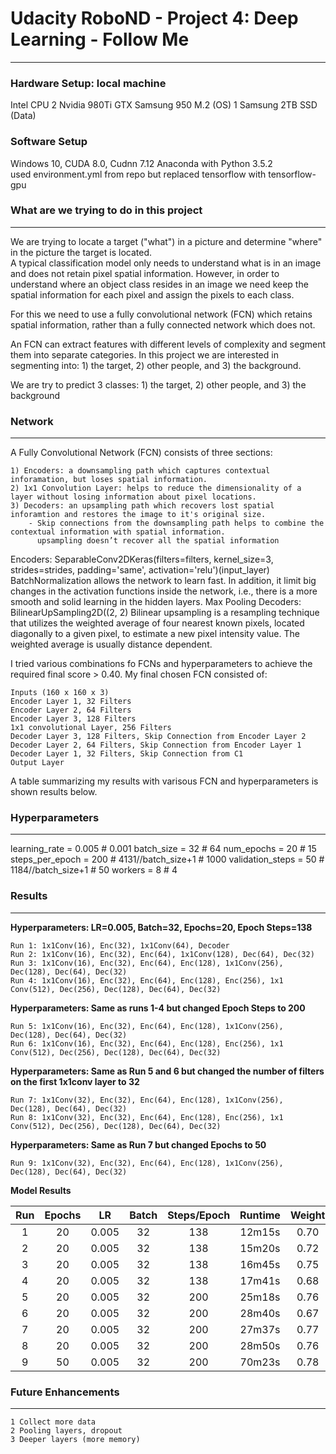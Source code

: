 # Udacity RoboND - Project 4: Deep Learning - Follow Me
---

### Hardware Setup: local machine
Intel CPU
2 Nvidia 980Ti GTX
Samsung 950 M.2 (OS)
1 Samsung 2TB SSD (Data)

### Software Setup
Windows 10, CUDA 8.0, Cudnn 7.12
Anaconda with Python 3.5.2   
used environment.yml from repo but replaced tensorflow with tensorflow-gpu

### What are we trying to do in this project
---
We are trying to locate a target ("what") in a picture and determine "where"  in the picture the target is located.  
A typical classification model only needs to understand what is in an image and does not retain pixel spatial information.  However, in order to understand where an object class resides in an image we need keep the spatial information for each pixel and assign the pixels to each class.

For this we need to use a fully convolutional network (FCN) which retains spatial information, rather than a fully connected network which does not.

An FCN can extract features with different levels of complexity and segment them into separate categories. In this project we are interested in segmenting into: 1) the target, 2) other people, and 3) the background.

We are try to predict 3 classes: 1) the target, 2) other people, and 3) the background

### Network
---
A Fully Convolutional Network (FCN) consists of three sections: 

    1) Encoders: a downsampling path which captures contextual inforamation, but loses spatial information.
    2) 1x1 Convolution Layer: helps to reduce the dimensionality of a layer without losing information about pixel locations.
    3) Decoders: an upsampling path which recovers lost spatial inforamtion and restores the image to it's original size.
        - Skip connections from the downsampling path helps to combine the contextual information with spatial information.
          upsampling doesn’t recover all the spatial information

Encoders:
    SeparableConv2DKeras(filters=filters, kernel_size=3, strides=strides, padding='same', activation='relu')(input_layer)
    BatchNormalization allows the network to learn fast. In addition, it limit big changes in the activation functions inside the network, i.e., there is a more smooth and solid learning in the hidden layers. 
    Max Pooling
Decoders:
    BilinearUpSampling2D((2, 2)
    Bilinear upsampling is a resampling technique that utilizes the weighted average of four nearest known pixels, located diagonally to a given pixel, to estimate a new pixel intensity value. The weighted average is usually distance dependent.




I tried various combinations fo FCNs and hyperparameters to achieve the required final score > 0.40.  My final chosen FCN consisted of:

    Inputs (160 x 160 x 3)
    Encoder Layer 1, 32 Filters
    Encoder Layer 2, 64 Filters
    Encoder Layer 3, 128 Filters
    1x1 convolutional Layer, 256 Filters
    Decoder Layer 3, 128 Filters, Skip Connection from Encoder Layer 2
    Decoder Layer 2, 64 Filters, Skip Connection from Encoder Layer 1    
    Decoder Layer 1, 32 Filters, Skip Connection from C1
    Output Layer



A table summarizing my results with varisous FCN and hyperparameters is shown results below.

### Hyperparameters
---
learning_rate = 0.005   # 0.001
batch_size = 32         # 64
num_epochs = 20         # 15
steps_per_epoch = 200   # 4131//batch_size+1    # 1000
validation_steps = 50   # 1184//batch_size+1   # 50
workers = 8             # 4

### Results
---

**Hyperparameters: LR=0.005, Batch=32, Epochs=20, Epoch Steps=138**

    Run 1: 1x1Conv(16), Enc(32), 1x1Conv(64), Decoder
    Run 2: 1x1Conv(16), Enc(32), Enc(64), 1x1Conv(128), Dec(64), Dec(32)
    Run 3: 1x1Conv(16), Enc(32), Enc(64), Enc(128), 1x1Conv(256), Dec(128), Dec(64), Dec(32)
    Run 4: 1x1Conv(16), Enc(32), Enc(64), Enc(128), Enc(256), 1x1 Conv(512), Dec(256), Dec(128), Dec(64), Dec(32)

**Hyperparameters: Same as runs 1-4 but changed Epoch Steps to 200**

    Run 5: 1x1Conv(16), Enc(32), Enc(64), Enc(128), 1x1Conv(256), Dec(128), Dec(64), Dec(32)
    Run 6: 1x1Conv(16), Enc(32), Enc(64), Enc(128), Enc(256), 1x1 Conv(512), Dec(256), Dec(128), Dec(64), Dec(32)

**Hyperparameters: Same as Run 5 and 6 but changed the number of filters on the first 1x1conv layer to 32**

    Run 7: 1x1Conv(32), Enc(32), Enc(64), Enc(128), 1x1Conv(256), Dec(128), Dec(64), Dec(32)
    Run 8: 1x1Conv(32), Enc(32), Enc(64), Enc(128), Enc(256), 1x1 Conv(512), Dec(256), Dec(128), Dec(64), Dec(32)

**Hyperparameters: Same as Run 7 but changed Epochs to 50**

    Run 9: 1x1Conv(32), Enc(32), Enc(64), Enc(128), 1x1Conv(256), Dec(128), Dec(64), Dec(32)

**Model Results**

Run   | Epochs |  LR   | Batch | Steps/Epoch | Runtime | Weight | IOU   | Score | PDF
:---: | :----: | :---: | :---: | :---------: | :-----: | :----: | :---: | :---: | ----
1     | 20     | 0.005 | 32    | 138         | 12m15s  | 0.70   | 0.27  | 0.19  | [Run1](/pdfs/Run1.pdf)
2     | 20     | 0.005 | 32    | 138         | 15m20s  | 0.72   | 0.52  | 0.37  | [Run2](/pdfs/Run2.pdf)
3     | 20     | 0.005 | 32    | 138         | 16m45s  | 0.75   | 0.56  | 0.41  | [Run3](/pdfs/Run3.pdf)
4     | 20     | 0.005 | 32    | 138         | 17m41s  | 0.68   | 0.48  | 0.33  | [Run4](/pdfs/Run4.pdf)
5     | 20     | 0.005 | 32    | 200         | 25m18s  | 0.76   | 0.56  | 0.42  | [Run5](/pdfs/Run5.pdf)
6     | 20     | 0.005 | 32    | 200         | 28m40s  | 0.67   | 0.53  | 0.36  | [Run6](/pdfs/Run6.pdf)
7     | 20     | 0.005 | 32    | 200         | 27m37s  | 0.77   | 0.59  | 0.46  | [Run7](/pdfs/Run7.pdf)
8     | 20     | 0.005 | 32    | 200         | 28m50s  | 0.76   | 0.52  | 0.397 | [Run8](/pdfs/Run8.pdf)
9     | 50     | 0.005 | 32    | 200         | 70m23s  | 0.78   | 0.60  | 0.47  | [Run9](/pdfs/Run9.pdf)

### Future Enhancements
---
    1 Collect more data
    2 Pooling layers, dropout
    3 Deeper layers (more memory)
